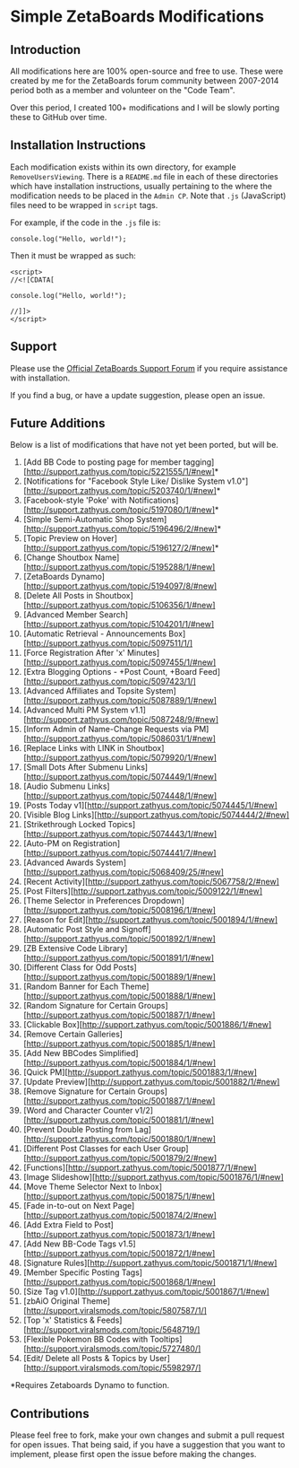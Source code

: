 # Simple ZetaBoards Modifications

## Introduction

All modifications here are 100% open-source and free to use. These were created by me for the ZetaBoards forum community between 2007-2014 period both as a member and volunteer on the "Code Team".

Over this period, I created 100+ modifications and I will be slowly porting these to GitHub over time.

## Installation Instructions

Each modification exists within its own directory, for example `RemoveUsersViewing`. There is a `README.md` file in each of these directories which have installation instructions, usually pertaining to the where the modification needs to be placed in the `Admin CP`. Note that `.js` (JavaScript) files need to be wrapped in `script` tags.

For example, if the code in the `.js` file is:

~~~~
console.log("Hello, world!");
~~~~

Then it must be wrapped as such:

~~~~
<script>
//<![CDATA[

console.log("Hello, world!");

//]]>
</script>
~~~~

## Support

Please use the [Official ZetaBoards Support Forum][1] if you require assistance with installation.

If you find a bug, or have a update suggestion, please open an issue.

## Future Additions

Below is a list of modifications that have not yet been ported, but will be.

1. [Add BB Code to posting page for member tagging][http://support.zathyus.com/topic/5221555/1/#new]*
2. [Notifications for "Facebook Style Like/ Dislike System v1.0"][http://support.zathyus.com/topic/5203740/1/#new]*
3. [Facebook-style 'Poke' with Notifications][http://support.zathyus.com/topic/5197080/1/#new]*
4. [Simple Semi-Automatic Shop System][http://support.zathyus.com/topic/5196496/2/#new]*
5. [Topic Preview on Hover][http://support.zathyus.com/topic/5196127/2/#new]*
6. [Change Shoutbox Name][http://support.zathyus.com/topic/5195288/1/#new]
7. [ZetaBoards Dynamo][http://support.zathyus.com/topic/5194097/8/#new]
8. [Delete All Posts in Shoutbox][http://support.zathyus.com/topic/5106356/1/#new]
9. [Advanced Member Search][http://support.zathyus.com/topic/5104201/1/#new]
10. [Automatic Retrieval - Announcements Box][http://support.zathyus.com/topic/5097511/1/]
11. [Force Registration After 'x' Minutes][http://support.zathyus.com/topic/5097455/1/#new]
12. [Extra Blogging Options - +Post Count, +Board Feed][http://support.zathyus.com/topic/5097423/1/]
13. [Advanced Affiliates and Topsite System][http://support.zathyus.com/topic/5087889/1/#new]
14. [Advanced Multi PM System v1.1][http://support.zathyus.com/topic/5087248/9/#new]
15. [Inform Admin of Name-Change Requests via PM][http://support.zathyus.com/topic/5086031/1/#new]
16. [Replace Links with LINK in Shoutbox][http://support.zathyus.com/topic/5079920/1/#new]
17. [Small Dots After Submenu Links][http://support.zathyus.com/topic/5074449/1/#new]
18. [Audio Submenu Links][http://support.zathyus.com/topic/5074448/1/#new]
19. [Posts Today v1][http://support.zathyus.com/topic/5074445/1/#new]
20. [Visible Blog Links][http://support.zathyus.com/topic/5074444/2/#new]
21. [Strikethrough Locked Topics][http://support.zathyus.com/topic/5074443/1/#new]
22. [Auto-PM on Registration][http://support.zathyus.com/topic/5074441/7/#new]
23. [Advanced Awards System][http://support.zathyus.com/topic/5068409/25/#new]
24. [Recent Activity][http://support.zathyus.com/topic/5067758/2/#new]
25. [Post Filters][http://support.zathyus.com/topic/5009122/1/#new]
26. [Theme Selector in Preferences Dropdown][http://support.zathyus.com/topic/5008196/1/#new]
27. [Reason for Edit][http://support.zathyus.com/topic/5001894/1/#new]
28. [Automatic Post Style and Signoff][http://support.zathyus.com/topic/5001892/1/#new]
29. [ZB Extensive Code Library][http://support.zathyus.com/topic/5001891/1/#new]
30. [Different Class for Odd Posts][http://support.zathyus.com/topic/5001889/1/#new]
31. [Random Banner for Each Theme][http://support.zathyus.com/topic/5001888/1/#new]
32. [Random Signature for Certain Groups][http://support.zathyus.com/topic/5001887/1/#new]
33. [Clickable Box][http://support.zathyus.com/topic/5001886/1/#new]
34. [Remove Certain Galleries][http://support.zathyus.com/topic/5001885/1/#new]
35. [Add New BBCodes Simplified][http://support.zathyus.com/topic/5001884/1/#new]
36. [Quick PM][http://support.zathyus.com/topic/5001883/1/#new]
37. [Update Preview][http://support.zathyus.com/topic/5001882/1/#new]
38. [Remove Signature for Certain Groups][http://support.zathyus.com/topic/5001887/1/#new]
39. [Word and Character Counter v1/2][http://support.zathyus.com/topic/5001881/1/#new]
40. [Prevent Double Posting from Lag][http://support.zathyus.com/topic/5001880/1/#new]
41. [Different Post Classes for each User Group][http://support.zathyus.com/topic/5001879/2/#new]
42. [Functions][http://support.zathyus.com/topic/5001877/1/#new]
43. [Image Slideshow][http://support.zathyus.com/topic/5001876/1/#new]
44. [Move Theme Selector Next to Inbox][http://support.zathyus.com/topic/5001875/1/#new]
45. [Fade in-to-out on Next Page][http://support.zathyus.com/topic/5001874/2/#new]
46. [Add Extra Field to Post][http://support.zathyus.com/topic/5001873/1/#new]
47. [Add New BB-Code Tags v1.5][http://support.zathyus.com/topic/5001872/1/#new]
48. [Signature Rules][http://support.zathyus.com/topic/5001871/1/#new]
49. [Member Specific Posting Tags][http://support.zathyus.com/topic/5001868/1/#new]
50. [Size Tag v1.0][http://support.zathyus.com/topic/5001867/1/#new]
51. [zbAiO Original Theme][http://support.viralsmods.com/topic/5807587/1/]
51. [Top 'x' Statistics & Feeds][http://support.viralsmods.com/topic/5648719/]
52. [Flexible Pokemon BB Codes with Tooltips][http://support.viralsmods.com/topic/5727480/]
53. [Edit/ Delete all Posts & Topics by User][http://support.viralsmods.com/topic/5598297/]

\*Requires Zetaboards Dynamo to function.

## Contributions

Please feel free to fork, make your own changes and submit a pull request for open issues. That being said, if you have a suggestion that you want to implement, please first open the issue before making the changes.

[1]: http://support.zathyus.com/
